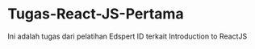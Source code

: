 # Tugas-React-JS-Pertama
Ini adalah tugas dari pelatihan Edspert ID terkait Introduction to ReactJS
